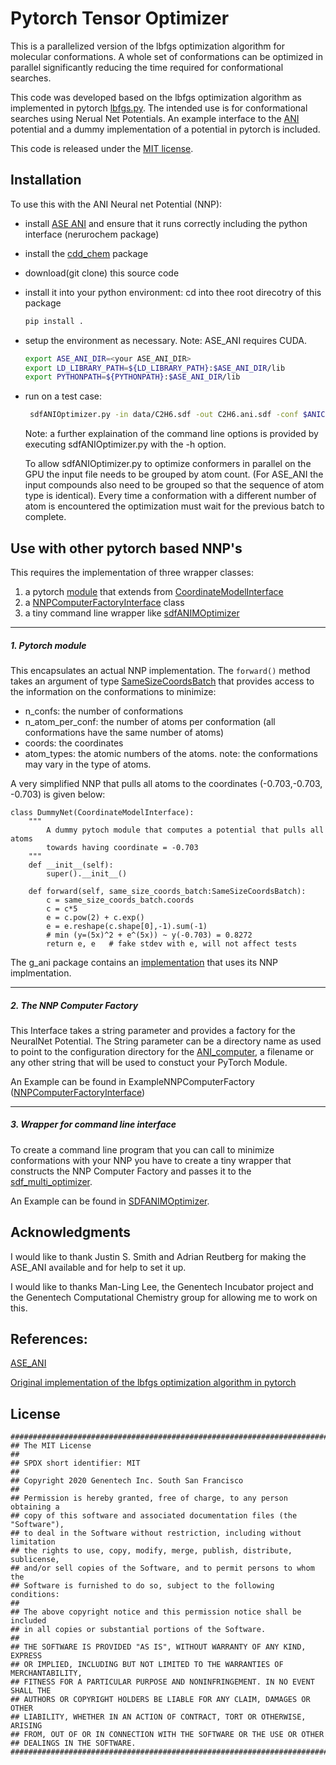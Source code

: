 # Pytorch Tensor Optimizer

This is a parallelized version of the lbfgs optimization algorithm for molecular conformations. A whole set of conformations can be optimized in parallel significantly reducing the time required for conformational searches.

This code was developed based on the lbfgs optimization algorithm as implemented in pytorch [lbfgs.py](https://pytorch.org/docs/stable/_modules/torch/optim/lbfgs.html).
The intended use is for conformational searches using Nerual Net Potentials. 
An example interface to the [ANI](https://github.com/isayev/ASE_ANI) potential and 
a dummy implementation of a potential in pytorch is included.

This code is released under the [MIT license](License.txt).


## Installation

To use this with the ANI Neural net Potential (NNP):
   - install [ASE ANI](https://github.com/isayev/ASE_ANI) and ensure that it runs 
     correctly including the python interface (nerurochem package)
     
   - install the [cdd_chem](../cdd_chem) package 

   - download(git clone) this source code

   - install it into your python environment:
     cd into thee root direcotry of this package
     ```bash
     pip install .
     ```

   - setup the environment as necessary. Note: ASE_ANI requires CUDA.
     ```bash
     export ASE_ANI_DIR=<your ASE_ANI_DIR>
     export LD_LIBRARY_PATH=${LD_LIBRARY_PATH}:$ASE_ANI_DIR/lib
     export PYTHONPATH=${PYTHONPATH}:$ASE_ANI_DIR/lib
     ```

   - run on a test case:
     ```bash
      sdfANIOptimizer.py -in data/C2H6.sdf -out C2H6.ani.sdf -conf $ANICONF -computeForce
     ```
     Note: a further explaination of the command line options is provided by executing sdfANIOptimizer.py with the -h option.

     To allow sdfANIOptimizer.py to optimize conformers in parallel on the GPU the input file needs to be grouped by atom count. (For ASE_ANI the input compounds also need to be grouped so that the sequence of atom type is identical). Every time a conformation with a different number of atom is encountered the optimization must wait for the previous batch to complete.


## Use with other pytorch based NNP's

This requires the implementation of three wrapper classes:

1. a pytorch [module](https://pytorch.org/docs/stable/nn.html#torch.nn.Module) that extends from [CoordinateModelInterface](t_opt/coordinates_batch.py)
2. a [NNPComputerFactoryInterface](t_opt/NNP_computer_factory.py) class
3. a tiny command line wrapper like [sdfANIMOptimizer](sdfANIMOptimizer.py)


----------------
##### 1. Pytorch module
This encapsulates an actual NNP implementation. The `forward()` method takes an argument of type  [SameSizeCoordsBatch](t_opt/coordinates_batch.py) that provides access to the information on the conformations to minimize:
- n_confs: the number of conformations
- n_atom_per_conf: the number of atoms per conformation (all conformations have the same number of atoms)
- coords: the coordinates
- atom_types: the atomic numbers of the atoms. note: the conformations may vary in the type of atoms.

A very simplified NNP that pulls all atoms to the coordinates (-0.703,-0.703, -0.703) is given below:


```
class DummyNet(CoordinateModelInterface):
    """
        A dummy pytoch module that computes a potential that pulls all atoms
        towards having coordinate = -0.703 
    """
    def __init__(self):
        super().__init__()
        
    def forward(self, same_size_coords_batch:SameSizeCoordsBatch):
        c = same_size_coords_batch.coords
        c = c*5
        e = c.pow(2) + c.exp()
        e = e.reshape(c.shape[0],-1).sum(-1)
        # min (y=(5x)^2 + e^(5x)) ~ y(-0.703) = 0.8272
        return e, e   # fake stdev with e, will not affect tests   
```

The g_ani package contains an [implementation](../g_ani/blob/b2a1d638e38e8fe07e2b23a9abd5aebaa85bf5d0/ml_qm/pt/nn/ani_net.py#L277) that uses its NNP implmentation.

------------------------
##### 2. The NNP Computer Factory

This Interface takes a string parameter and provides a factory for the NeuralNet Potential. The String parameter can be a directory name as used to point to the configuration directory for the [ANI_computer](t_opt.ANI_computer.py), a filename 
or any other string that will be used to constuct your PyTorch Module.

An Example can be found in ExampleNNPComputerFactory ([NNPComputerFactoryInterface](t_opt/NNP_computer_factory.py))


------------------------
##### 3. Wrapper for command line interface
To create a command line program that you can call to minimize conformations with
your NNP you have to create a tiny wrapper that constructs the NNP Computer Factory and passes it to the [sdf_multi_optimizer](t_opt/sdf_multi_optimizer.py).

An Example can be found in [SDFANIMOptimizer](t_opt/SDFANIMOptimizer.py).


## Acknowledgments

I would like to thank Justin S. Smith and Adrian Reutberg for making the ASE_ANI available and for help to set it up.

I would like to thanks Man-Ling Lee, the Genentech Incubator project and the Genentech Computational Chemistry group for allowing me to work on this.

## References:

[ASE_ANI](https://github.com/isayev/ASE_ANI)

[Original implementation of the lbfgs optimization algorithm in pytorch](https://pytorch.org/docs/stable/_modules/torch/optim/lbfgs.html)


## License
```
###############################################################################
## The MIT License
##
## SPDX short identifier: MIT
##
## Copyright 2020 Genentech Inc. South San Francisco
##
## Permission is hereby granted, free of charge, to any person obtaining a
## copy of this software and associated documentation files (the "Software"),
## to deal in the Software without restriction, including without limitation
## the rights to use, copy, modify, merge, publish, distribute, sublicense,
## and/or sell copies of the Software, and to permit persons to whom the
## Software is furnished to do so, subject to the following conditions:
##
## The above copyright notice and this permission notice shall be included
## in all copies or substantial portions of the Software.
##
## THE SOFTWARE IS PROVIDED "AS IS", WITHOUT WARRANTY OF ANY KIND, EXPRESS
## OR IMPLIED, INCLUDING BUT NOT LIMITED TO THE WARRANTIES OF MERCHANTABILITY,
## FITNESS FOR A PARTICULAR PURPOSE AND NONINFRINGEMENT. IN NO EVENT SHALL THE
## AUTHORS OR COPYRIGHT HOLDERS BE LIABLE FOR ANY CLAIM, DAMAGES OR OTHER
## LIABILITY, WHETHER IN AN ACTION OF CONTRACT, TORT OR OTHERWISE, ARISING
## FROM, OUT OF OR IN CONNECTION WITH THE SOFTWARE OR THE USE OR OTHER
## DEALINGS IN THE SOFTWARE.
###############################################################################
```

